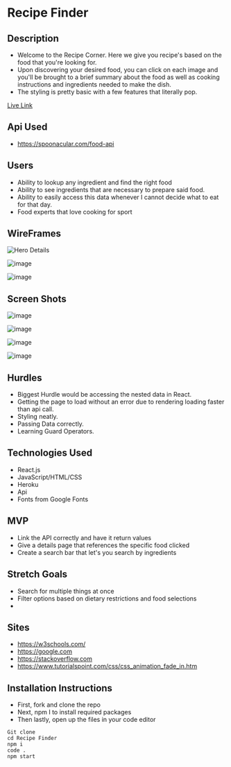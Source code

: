 # Recipe Finder

## Description 
* Welcome to the Recipe Corner. Here we give you recipe's based on the food that you're looking for. 
* Upon discovering your desired food, you can click on each image and you'll be brought to a brief summary about the food as well as cooking instructions and ingredients needed to make the dish.
* The styling is pretty basic with a few features that literally pop.

[Live Link](https://js-recipe-finder.netlify.app/)
## Api Used
* https://spoonacular.com/food-api



## Users
* Ability to lookup any ingredient and find the right food
* Ability to see ingredients that are necessary to prepare said food.
* Ability to easily access this data whenever I cannot decide what to eat for that day.
* Food experts that love cooking for sport

## WireFrames

![Hero Details](https://user-images.githubusercontent.com/37119622/116730860-fc7b1980-a9b6-11eb-8f52-76f6aac5f90d.png)

![image](https://user-images.githubusercontent.com/37119622/116730901-0a309f00-a9b7-11eb-913e-59351a6d46fb.png)

![image](https://user-images.githubusercontent.com/37119622/116730923-14eb3400-a9b7-11eb-841a-fa43885f20fd.png)


## Screen Shots

![image](https://user-images.githubusercontent.com/37119622/116731149-5845a280-a9b7-11eb-9cfe-e59b37d3d62c.png)

![image](https://user-images.githubusercontent.com/37119622/116730971-22a0b980-a9b7-11eb-94af-891672957970.png)

![image](https://user-images.githubusercontent.com/37119622/116731029-364c2000-a9b7-11eb-8518-5d0fc8c98451.png)

![image](https://user-images.githubusercontent.com/37119622/116731087-43690f00-a9b7-11eb-8f15-0cbaa546741f.png)


## Hurdles 
* Biggest Hurdle would be accessing the nested data in React. 
* Getting the page to load without an error due to rendering loading faster than api call.
* Styling neatly. 
* Passing Data correctly.
* Learning Guard Operators. 

## Technologies Used
* React.js
* JavaScript/HTML/CSS
* Heroku
* Api
* Fonts from Google Fonts

## MVP 
* Link the API correctly and have it return values
* Give a details page that references the specific food clicked
* Create a search bar that let's you search by ingredients

## Stretch Goals
* Search for multiple things at once
* Filter options based on dietary restrictions and food selections
* 

## Sites
* https://w3schools.com/
* https://google.com
* https://stackoverflow.com
* https://www.tutorialspoint.com/css/css_animation_fade_in.htm

## Installation Instructions
* First, fork and clone the repo
* Next, npm I to install required packages 
* Then lastly, open up the files in your code editor 

```
Git clone 
cd Recipe Finder
npm i
code .
npm start
```
